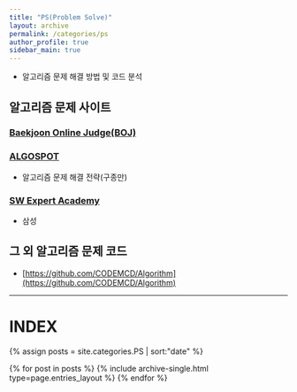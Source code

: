 ```yaml
---
title: "PS(Problem Solve)"
layout: archive
permalink: /categories/ps
author_profile: true
sidebar_main: true
---
```


- 알고리즘 문제 해결 방법 및 코드 분석

## 알고리즘 문제 사이트
### [Baekjoon Online Judge(BOJ)](https://www.acmicpc.net/)

### [ALGOSPOT](https://algospot.com/)
- 알고리즘 문제 해결 전략(구종만)

### [SW Expert Academy](https://www.swexpertacademy.com/main/main.do)
- 삼성

## 그 외 알고리즘 문제 코드
- [https://github.com/CODEMCD/Algorithm](https://github.com/CODEMCD/Algorithm)

---
# INDEX

{% assign posts = site.categories.PS | sort:"date" %}

{% for post in posts %}
  {% include archive-single.html type=page.entries_layout %}
{% endfor %}
